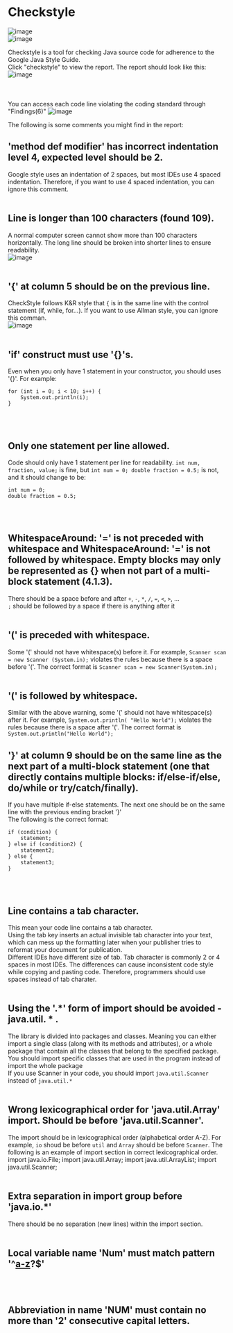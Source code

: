 
<!---
## Welcome to GitHub Pages

You can use the [editor on GitHub](https://github.com/PisanA/checkstyle-webpage/edit/gh-pages/index.md) to maintain and preview the content for your website in Markdown files.

Whenever you commit to this repository, GitHub Pages will run [Jekyll](https://jekyllrb.com/) to rebuild the pages in your site, from the content in your Markdown files.
--->

# Checkstyle

![image](https://user-images.githubusercontent.com/54456351/119812559-1ec06400-be9d-11eb-907d-e1b71a97a447.png) <br>
![image](https://user-images.githubusercontent.com/54456351/119814435-3f89b900-be9f-11eb-8578-2272566be21c.png) <br>

Checkstyle is a tool for checking Java source code for adherence to the Google Java Style Guide.<br>
Click "checkstyle" to view the report. The report should look like this:
![image](https://user-images.githubusercontent.com/54456351/120709943-5ec1b100-c472-11eb-93a1-1aafa7de830a.png) <br>
<br /> <br /> <br />
You can access each code line violating the coding standard through "Findings(6)"
![image](https://user-images.githubusercontent.com/54456351/126027336-b869520f-6061-48b3-937d-2ceb9c95baf9.png)
<br>

The following is some comments you might find in the report:
## 'method def modifier' has incorrect indentation level 4, expected level should be 2.
Google style uses an indentation of 2 spaces, but most IDEs use 4 spaced indentation. Therefore, if you want to use 4 spaced indentation, you can ignore this comment. 
<br><br>

## Line is longer than 100 characters (found 109).
A normal computer screen cannot show more than 100 characters horizontally. The long line should be broken into shorter lines to ensure readability. <br>
![image](https://user-images.githubusercontent.com/54456351/126027390-0883f2ea-6ceb-4f45-99d6-dd4fb8255659.png)
<br><br>

## '{' at column 5 should be on the previous line.
CheckStyle follows K&R style that `{` is in the same line with the control statement (if, while, for...). If you want to use Allman style, you can ignore this comman.<br>
![image](https://user-images.githubusercontent.com/54456351/126027635-a1c8ce66-5517-4fb8-a413-aa0e9efe9407.png)
<br><br>

## 'if' construct must use '{}'s.
Even when you only have 1 statement in your constructor, you should uses '{}'. For example: <br>
```
for (int i = 0; i < 10; i++) {  
    System.out.println(i); 
} 
```
<br><br>

## Only one statement per line allowed.
Code should only have 1 statement per line for readability.
`int num, fraction, value;` is fine, but `int num = 0; double fraction = 0.5;` is not, and it should change to be:
```
int num = 0; 
double fraction = 0.5;
```
<br><br>

## WhitespaceAround: '=' is not preceded with whitespace **and** WhitespaceAround: '=' is not followed by whitespace. Empty blocks may only be represented as {} when not part of a multi-block statement (4.1.3).
There should be a space before and after `+`, `-`, `*`, `/`, `=`, `<`, `>`, ... <br>
`;` should be followed by a space if there is anything after it
<br><br>

## '(' is preceded with whitespace.
Some '(' should not have whitespace(s) before it. For example, `Scanner scan = new Scanner (System.in);` violates the rules because there is a space before '('. The correct format is `Scanner scan = new Scanner(System.in);`
<br><br>

## '(' is followed by whitespace.
Similar with the above warning, some '(' should not have whitespace(s) after it. For example, `System.out.println( "Hello World");` violates the rules because there is a space after '('. The correct format is `System.out.println("Hello World");`

## '}' at column 9 should be on the same line as the next part of a multi-block statement (one that directly contains multiple blocks: if/else-if/else, do/while or try/catch/finally).
If you have multiple if-else statements. The next one should be on the same line with the previous ending bracket '}' <br>
The following is the correct format:
```
if (condition) {  
    statement; 
} else if (condition2) {  
    statement2; 
} else { 
    statement3; 
}
```
<br><br>

## Line contains a tab character.
This mean your code line contains a tab character. <br>
Using the tab key inserts an actual invisible tab character into your text, which can mess up the formatting later when your publisher tries to reformat your document for publication. <br>
Different IDEs have different size of tab. Tab character is commonly 2 or 4 spaces in most IDEs. The differences can cause inconsistent code style while copying and pasting code. Therefore, programmers should use spaces instead of tab charater. 
<br><br>

## Using the '.*' form of import should be avoided - java.util. \* .
The library is divided into packages and classes. Meaning you can either import a single class (along with its methods and attributes), or a whole package that contain all the classes that belong to the specified package. <br>
You should import specific classes that are used in the program instead of import the whole package <br>
If you use Scanner in your code, you should import `java.util.Scanner` instead of `java.util.*`
<br><br>

## Wrong lexicographical order for 'java.util.Array' import. Should be before 'java.util.Scanner'.
The import should  be in lexicographical order (alphabetical order A-Z). For example, `io` shoud be before `util` and `Array` should be before `Scanner`. The following is an example of import section in correct lexicographical order. <br>
import java.io.File;
import java.util.Array;
import java.util.ArrayList;
import java.util.Scanner;
<br><br>

## Extra separation in import group before 'java.io.*'
There should be no separation (new lines) within the import section.
<br><br>

## Local variable name 'Num' must match pattern '^[a-z]([a-z0-9][a-zA-Z0-9]*)?$'
<br><br>

## Abbreviation in name 'NUM' must contain no more than '2' consecutive capital letters.
<br><br>
